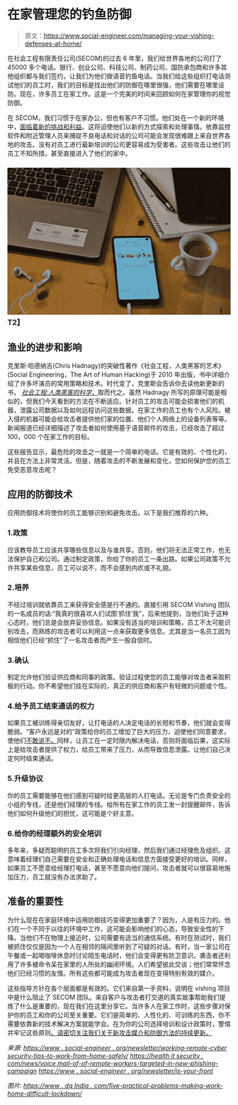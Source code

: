# 在家管理您的钓鱼防御

> 原文：<https://www.social-engineer.com/managing-your-vishing-defenses-at-home/>

在社会工程有限责任公司(SECOM)的过去 6 年里，我们给世界各地的公司打了 45000 多个电话。银行、创业公司、科技公司、制药公司、国防承包商和许多其他组织都与我们签约，让我们为他们做语音钓鱼电话。当我们给这些组织打电话测试他们的员工时，我们的目标是找出他们的防御在哪里很强，他们需要在哪里设防。现在，许多员工在家工作。这是一个完美的时间来回顾如何在家管理你的视觉防御。

在 SECOM，我们习惯于在家办公，但也有客户不习惯。他们处在一个新的环境中，[面临着新的挑战和利益](https://www.social-engineer.org/newsletter/working-remotely-cybersecurity-tips-to-work-from-home-safely/)。这将迫使他们以新的方式探索和处理事情。依靠监控软件和附近管理人员来捕捉不良电话和对话的公司可能会发现很难跟上来自世界各地的攻击。没有对员工进行最新培训的公司更容易成为受害者。这些攻击让他们的员工不知所措，甚至直接进入了他们的家中。

### **![vishing](img/25b3bcbf7c2db9d12b1d0a888c5924bb.png)T2】**

## 渔业的进步和影响

克里斯·哈德纳吉(Chris Hadnagy)的突破性著作《社会工程，人类黑客的艺术》(Social Engineering，The Art of Human Hacking)于 2010 年出版，书中详细介绍了许多坏演员的常用策略和技术。时代变了，克里斯会告诉你去读他新更新的书， [*社会工程:人类黑客的科学*，](https://www.amazon.com/gp/product/111943338X/ref=as_li_tl?ie=UTF8&camp=1789&creative=9325&creativeASIN=111943338X&linkCode=as2&tag=socialenginee-20&linkId=2c732e1be0414eca5f512f2e9691d369)取而代之。虽然 Hadnagy 所写的原理可能是相似的，但我们今天看到的方法在不断适应。针对员工的攻击可能会损害他们的机器，泄露公司数据以及如何远程访问这些数据。在家工作的员工也有个人风险。被入侵的机器可能会给攻击者提供他们家的位置、他们个人网络上的设备列表等等。新闻报道已经详细描述了攻击者如何使用基于语音邮件的攻击，已经攻击了超过 100，000 个在家工作的目标。

这些报告显示，最危险的攻击之一就是一个简单的电话。它是有效的、个性化的，并且在方法上非常灵活。但是，随着攻击的不断发展和变化，您如何保护您的员工免受恶意攻击呢？

## 应用的防御技术

应用防御技术将使你的员工能够识别和避免攻击。以下是我们推荐的六种。

### 1.政策

应该教导员工应该共享哪些信息以及与谁共享。否则，他们将无法正常工作，也无法保护自己和公司。通过制定政策，你给了你的员工一条出路。如果公司政策不允许共享某些信息，员工可以说不，而不会感到内疚或不礼貌。

### 2.培养

不经过培训就依靠员工来获得安全感是行不通的。直接引用 SECOM Vishing 团队的一名成员的话:“我真的很喜欢人们试图‘抓住’我”，后来他提到，当他们处于这种心态时，他们总是会放弃妥协信息。如果没有适当的培训和策略，员工不太可能识别攻击，而熟练的攻击者可以利用这一点来获取更多信息。尤其是当一名员工因为相信他们已经“抓住”了一名攻击者而产生一股自信时。

### 3.确认

制定允许他们验证供应商和同事的政策。验证过程使您的员工能够对攻击者采取积极的行动。你不希望他们挂在实际的，真正的供应商和客户有轻微的问题或个性。

### 4.给予员工结束通话的权力

如果员工被训练得亲切友好，让打电话的人决定电话的长短和节奏，他们就会变得脆弱。“客户永远是对的”政策给你的员工增加了巨大的压力，迫使他们同意要求，使他们[不敢说不。](https://www.social-engineer.org/newsletter/social-engineer-newsletter-volume-4-issue-51/)同样，让员工在一定时限内解决电话，否则将面临后果，这实际上是给攻击者提供了权力，给员工带来了压力，从而导致信息泄露。让他们自己决定何时结束通话。

### 5.升级协议

你的员工需要能够在他们感到可疑时给更高层的人打电话。无论是专门负责安全的小组的专线，还是他们经理的专线。给所有在家工作的员工发一封提醒邮件，告诉他们如何升级他们的担忧，这可能是个好主意。

### 6.给你的经理额外的安全培训

多年来，多疑而聪明的员工多次将我们引向经理，然后我们通过经理危及组织。这意味着经理们自己需要在安全和正确处理电话和信息方面接受更好的培训。同样，如果员工不愿意给经理打电话，甚至不愿意向他们提问，攻击者就可以很容易地施加压力，员工就没有办法求助了。

## 准备的重要性

为什么现在在家庭环境中运用防御技巧变得更加重要了？因为，人是有压力的。他们在一个不同于以往的环境中工作，这可能会影响他们的心态，导致安全性的下降。当他们不在物理上接近时，公司需要有适当的通信系统。有时在测试时，我们被抓住仅仅是因为一个人在相邻的隔间里听到了可疑的对话。有时，当一家公司在午餐或一起喝咖啡休息时讨论陌生电话时，他们会变得更有防卫意识。袭击者还利用了许多被命令呆在家里的人所处的幽闭环境。人们希望彼此交谈；他们常常怀念他们已经习惯的友情。所有这些都可能成为攻击者现在变得特别有效的媒介。

这些指导方针在各个层面都是有效的。它们来自第一手资料，说明在 vishing 项目中是什么阻止了 SECOM 团队。来自客户与攻击者打交道的真实故事帮助我们提炼了什么是重要的，现在我们在这里分享它。当许多人在家工作时，这些步骤对保护你的员工和你的公司至关重要。它们是简单的、人性化的、可训练的东西，你不需要依靠新的技术解决方案就能学会。在为你的公司选择培训和设计政策时，警惕并牢记这些原则[。请密切关注我们关于新攻击媒介和防御方法的持续更新。](https://www.social-engineer.com/training/)

*来源:*
*[https://www . social-engineer . org/newsletter/working-remote-cyber security-tips-to-work-from-home-safely/](https://www.social-engineer.org/newsletter/working-remotely-cybersecurity-tips-to-work-from-home-safely/)*
*[https://health it security . com/news/voice mail-of-of-remote-workers-targeted-in-new-phishing-campaign](https://healthitsecurity.com/news/voicemails-of-remote-workers-targeted-in-new-phishing-campaign)*
*[https://www . social-engineer . org/newsletter/is-your-front](https://www.social-engineer.org/newsletter/is-your-front-door-secure/)*

*图片:*
*[https://www . dq India . com/five-practical-problems-making-work-home-difficult-lockdown/](https://www.dqindia.com/five-practical-problems-making-work-home-difficult-lockdown/)*